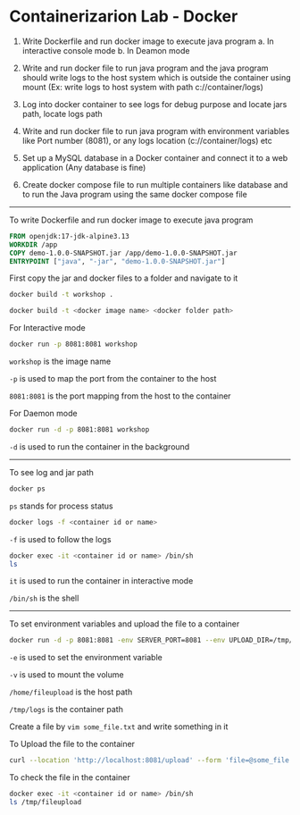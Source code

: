 # Containerizarion Lab - Docker

1. Write Dockerfile and run docker image to execute java program
a. In interactive console mode
b. In Deamon mode

2. Write and run docker file to run java program and the java program should write logs to the host system which is outside the container using mount  (Ex: write logs to host system with path c://container/logs)

3. Log into docker container to see logs for debug purpose and locate jars path, locate logs path

4. Write and run docker file to run java program with environment variables like Port number (8081), or any logs location (c://container/logs) etc

5. Set up a MySQL database in a Docker container and connect it to a web application (Any database is fine)

6. Create docker compose file to run multiple containers like database and to run the Java program using the same docker compose file

---

To write Dockerfile and run docker image to execute java program

```Dockerfile
FROM openjdk:17-jdk-alpine3.13
WORKDIR /app
COPY demo-1.0.0-SNAPSHOT.jar /app/demo-1.0.0-SNAPSHOT.jar
ENTRYPOINT ["java", "-jar", "demo-1.0.0-SNAPSHOT.jar"]
```

First copy the jar and docker files to a folder and navigate to it

```bash
docker build -t workshop .
```

```bash
docker build -t <docker image name> <docker folder path>
```

For Interactive mode

```bash
docker run -p 8081:8081 workshop
```

`workshop` is the image name

`-p` is used to map the port from the container to the host

`8081:8081` is the port mapping from the host to the container

For Daemon mode

```bash
docker run -d -p 8081:8081 workshop
```

`-d` is used to run the container in the background

---

To see log and jar path

```bash
docker ps
```

`ps` stands for process status

```bash
docker logs -f <container id or name>
```

`-f` is used to follow the logs

```bash
docker exec -it <container id or name> /bin/sh
ls
```

`it` is used to run the container in interactive mode

`/bin/sh` is the shell

---

To set environment variables and upload the file to a container

```bash
docker run -d -p 8081:8081 -env SERVER_PORT=8081 --env UPLOAD_DIR=/tmp/fileupload/ -v /home/fileupload:/tmp/logs <docker image name>
```

`-e` is used to set the environment variable

`-v` is used to mount the volume

`/home/fileupload` is the host path

`/tmp/logs` is the container path

Create a file by `vim some_file.txt` and write something in it

To Upload the file to the container

```bash
curl --location 'http://localhost:8081/upload' --form 'file=@some_file.txt'
```

To check the file in the container

```bash
docker exec -it <container id or name> /bin/sh
ls /tmp/fileupload
```
